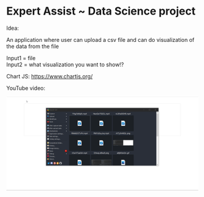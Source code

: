 # Expert Assist ~ Data Science project

Idea:

An application where user can upload a csv file and can do visualization of the data from the file

Input1 = file <br>
Input2 = what  visualization you want to show!?



Chart JS: https://www.chartjs.org/

YouTube video: 



<img src='m8rszylmw3.gif'>
